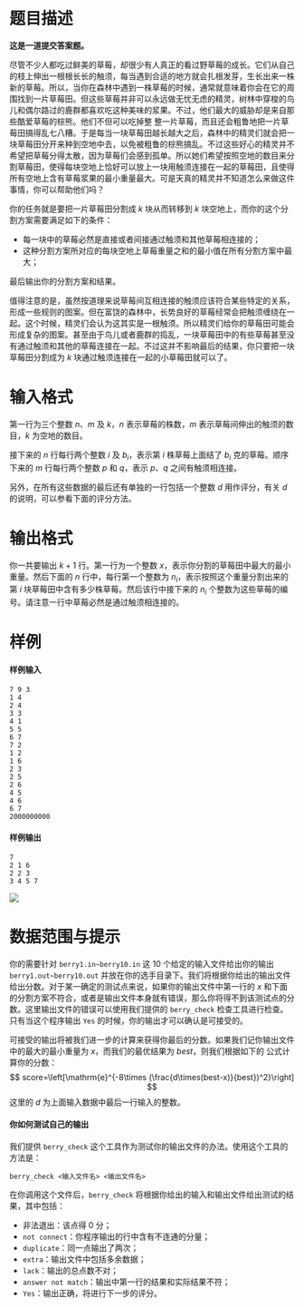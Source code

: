 
# 题目描述

**这是一道提交答案题。**

尽管不少人都吃过鲜美的草莓，却很少有人真正的看过野草莓的成长。它们从自己的枝上伸出一根根长长的触须，每当遇到合适的地方就会扎根发芽，生长出来一株新的草莓。所以，当你在森林中遇到一株草莓的时候，通常就意味着你会在它的周围找到一片草莓田。但这些草莓并非可以永远做无忧无虑的精灵，树林中穿梭的鸟儿和偶尔路过的鹿群都喜欢吃这种美味的浆果。不过，他们最大的威胁却是来自那些酷爱草莓的棕熊。他们不但可以吃掉整 整一片草莓，而且还会粗鲁地把一片草莓田搞得乱七八糟。于是每当一块草莓田越长越大之后，森林中的精灵们就会把一块草莓田分开来种到空地中去，以免被粗鲁的棕熊搞乱。不过这些好心的精灵并不希望把草莓分得太散，因为草莓们会感到孤单。所以她们希望按照空地的数目来分割草莓田，使得每块空地上恰好可以放上一块用触须连接在一起的草莓田，且使得所有空地上含有草莓浆果的最小重量最大。可是天真的精灵并不知道怎么来做这件事情，你可以帮助他们吗？

你的任务就是要把一片草莓田分割成 $k$ 块从而转移到 $k$ 块空地上，而你的这个分割方案需要满足如下的条件：

- 每一块中的草莓必然是直接或者间接通过触须和其他草莓相连接的；
- 这种分割方案所对应的每块空地上草莓重量之和的最小值在所有分割方案中最大；

最后输出你的分割方案和结果。

值得注意的是，虽然按道理来说草莓间互相连接的触须应该符合某些特定的关系，形成一些规则的图案。但在富饶的森林中，长势良好的草莓经常会把触须缠绕在一起。这个时候，精灵们会认为这其实是一根触须。所以精灵们给你的草莓田可能会形成复杂的图案。甚至由于鸟儿或者鹿群的捣乱，一块草莓田中的有些草莓甚至没有通过触须和其他的草莓连接在一起。不过这并不影响最后的结果，你只要把一块草莓田分割成为 $k$ 块通过触须连接在一起的小草莓田就可以了。

# 输入格式

第一行为三个整数 $n$、$m$ 及 $k$，$n$ 表示草莓的株数，$m$ 表示草莓间伸出的触须的数目，$k$ 为空地的数目。

接下来的 $n$ 行每行两个整数 $i$ 及 $b_i$，表示第 $i$ 株草莓上面结了 $b_i$ 克的草莓。顺序下来的 $m$ 行每行两个整数 $p$ 和 $q$，表示 $p$、$q$ 之间有触须相连接。

另外，在所有这些数据的最后还有单独的一行包括一个整数 $d$ 用作评分，有关 $d$ 的说明，可以参看下面的评分方法。

# 输出格式

你一共要输出 $k+1$ 行。第一行为一个整数 $x$，表示你分割的草莓田中最大的最小重量。然后下面的 $n$ 行中，每行第一个整数为 $n_i$，表示按照这个重量分割出来的第 $i$ 块草莓田中含有多少株草莓。然后该行中接下来的 $n_i$ 个整数为这些草莓的编号。请注意一行中草莓必然是通过触须相连接的。

# 样例

#### 样例输入
```plain
7 9 3
1 4
2 4
3 3
4 1
5 5
6 7
7 2
1 2
1 6
2 3
2 5
2 6
4 5
4 6
6 7
2000000000
```

#### 样例输出
```plain
7
2 1 6
2 2 3
3 4 5 7
```

![](/source/guoj/1233/img/aHR0cHM6Ly9ndW9qLmljdS9wcm9ibGVtLzEyMzMvaHR0cHM6Ly9pLmxvbGkubmV0LzIwMTkvMDYvMjAvNWQwYjhkMjk2ZGQzZTU1OTg3LnBuZw==.png)

# 数据范围与提示

你的需要针对 `berry1.in~berry10.in` 这 $10$ 个给定的输入文件给出你的输出 `berry1.out~berry10.out` 并放在你的选手目录下。我们将根据你给出的输出文件给出分数。对于某一确定的测试点来说，如果你的输出文件中第一行的 $x$ 和下面的分割方案不符合，或者是输出文件本身就有错误，那么你将得不到该测试点的分数。这里输出文件的错误可以使用我们提供的 `berry_check` 检查工具进行检查。只有当这个程序输出 `Yes` 的时候，你的输出才可以确认是可接受的。

可接受的输出将被我们进一步的计算来获得你最后的分数。如果我们记你输出文件中的最大的最小重量为 $x$，而我们的最优结果为 $best$，则我们根据如下的
公式计算你的分数：
$$
score=\left[\mathrm{e}^{-8\times (\frac{d\times(best-x)}{best})^2}\right]
$$
这里的 $d$ 为上面输入数据中最后一行输入的整数。

#### 你如何测试自己的输出
我们提供 `berry_check` 这个工具作为测试你的输出文件的办法。使用这个工具的方法是：
```plain
berry_check <输入文件名> <输出文件名>
```
在你调用这个文件后，`berry_check` 将根据你给出的输入和输出文件给出测试的结果，其中包括：
- 非法退出：该点得 $0$ 分；
- `not connect`：你程序输出的行中含有不连通的分量；
- `duplicate`：同一点输出了两次；
- `extra`：输出文件中包括多余数据；
- `lack`：输出的总点数不对；
- `answer not match`：输出中第一行的结果和实际结果不符；
- `Yes`：输出正确，将进行下一步的评分。

